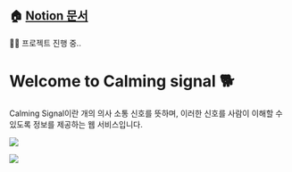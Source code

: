 ## 🏠 [Notion 문서](https://www.notion.so/Calming-Signal-4ec7da92adeb4be69c7047f129831ae1) 


🏃‍♂️ 프로젝트 진행 중..

# Welcome to Calming signal 🐕

Calming Signal이란 개의 의사 소통 신호를 뜻하며, 이러한 신호를 사람이 이해할 수 있도록 정보를 제공하는 웹 서비스입니다.

![](https://images.velog.io/images/qmasem/post/f3a90887-bb00-41d8-84ca-5fb86e33e5c0/Calming%20Signal.001.jpeg)

![](https://images.velog.io/images/qmasem/post/a0839a63-5717-4323-8c68-6f67105c307e/Calming%20Signal.002.jpeg)
